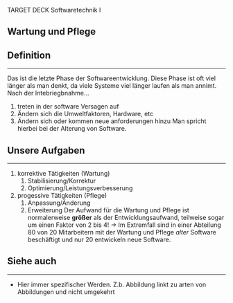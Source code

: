 
TARGET DECK
Softwaretechnik I

Wartung und Pflege
--
## Definition
***
Das ist die letzte Phase der Softwareentwicklung. Diese Phase ist oft viel länger als man denkt, da viele Systeme viel länger laufen als man annimt.
Nach der Intebriegbnahme...
1. treten in der software Versagen auf
2. Ändern sich die Umweltfaktoren, Hardware, etc
3. Ändern sich oder kommen neue anforderungen hinzu
Man spricht hierbei bei der Alterung von Software.
## Unsere Aufgaben
***
1. korrektive Tätigkeiten (Wartung)
	1. Stabilisierung/Korrektur
	2. Optimierung/Leistungsverbesserung
2. progessive Tätigkeiten (Pflege)
	1. Anpassung/Änderung
	2. Erweiterung
Der Aufwand für die Wartung und Pflege ist normalerweise **größer** als der Entwicklungsaufwand, teilweise sogar um einen Faktor von 2 bis 4!
-> Im Extremfall sind in einer Abteilung 80 von 20 Mitarbeitern mit der Wartung und Pflege *alter* Software beschäftigt und nur 20 entwickeln neue Software.
## Siehe auch
***
* Hier immer spezifischer Werden. Z.b. Abbildung linkt zu arten von Abbildungen und nicht umgekehrt